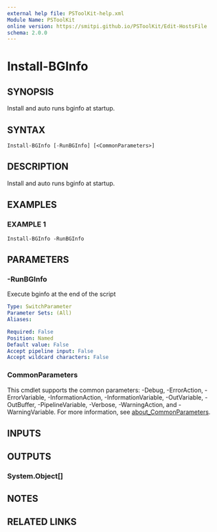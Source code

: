 ```yaml
---
external help file: PSToolKit-help.xml
Module Name: PSToolKit
online version: https://smitpi.github.io/PSToolKit/Edit-HostsFile
schema: 2.0.0
---
```


# Install-BGInfo

## SYNOPSIS
Install and auto runs bginfo at startup.

## SYNTAX

```
Install-BGInfo [-RunBGInfo] [<CommonParameters>]
```

## DESCRIPTION
Install and auto runs bginfo at startup.

## EXAMPLES

### EXAMPLE 1
```
Install-BGInfo -RunBGInfo
```

## PARAMETERS

### -RunBGInfo
Execute bginfo at the end of the script

```yaml
Type: SwitchParameter
Parameter Sets: (All)
Aliases:

Required: False
Position: Named
Default value: False
Accept pipeline input: False
Accept wildcard characters: False
```

### CommonParameters
This cmdlet supports the common parameters: -Debug, -ErrorAction, -ErrorVariable, -InformationAction, -InformationVariable, -OutVariable, -OutBuffer, -PipelineVariable, -Verbose, -WarningAction, and -WarningVariable. For more information, see [about_CommonParameters](http://go.microsoft.com/fwlink/?LinkID=113216).

## INPUTS

## OUTPUTS

### System.Object[]
## NOTES

## RELATED LINKS
